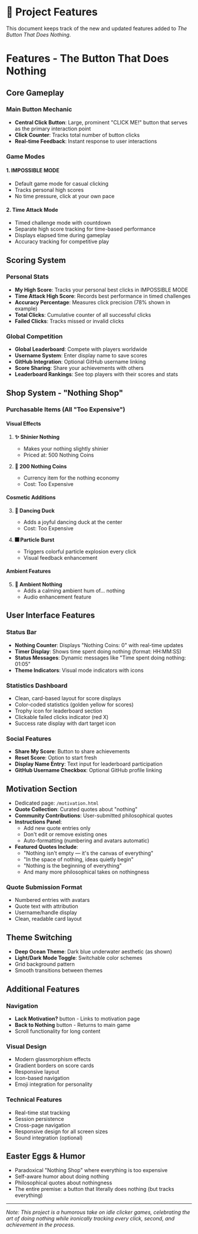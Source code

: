 
# 🧩 Project Features

This document keeps track of the new and updated features added to *The Button That Does Nothing*.

# Features - The Button That Does Nothing

## Core Gameplay

### Main Button Mechanic
- **Central Click Button**: Large, prominent "CLICK ME!" button that serves as the primary interaction point
- **Click Counter**: Tracks total number of button clicks
- **Real-time Feedback**: Instant response to user interactions

### Game Modes

#### 1. IMPOSSIBLE MODE
- Default game mode for casual clicking
- Tracks personal high scores
- No time pressure, click at your own pace

#### 2. Time Attack Mode
- Timed challenge mode with countdown
- Separate high score tracking for time-based performance
- Displays elapsed time during gameplay
- Accuracy tracking for competitive play

## Scoring System

### Personal Stats
- **My High Score**: Tracks your personal best clicks in IMPOSSIBLE MODE
- **Time Attack High Score**: Records best performance in timed challenges
- **Accuracy Percentage**: Measures click precision (78% shown in example)
- **Total Clicks**: Cumulative counter of all successful clicks
- **Failed Clicks**: Tracks missed or invalid clicks

### Global Competition
- **Global Leaderboard**: Compete with players worldwide
- **Username System**: Enter display name to save scores
- **GitHub Integration**: Optional GitHub username linking
- **Score Sharing**: Share your achievements with others
- **Leaderboard Rankings**: See top players with their scores and stats

## Shop System - "Nothing Shop"

### Purchasable Items (All "Too Expensive")

#### Visual Effects
1. **✨ Shinier Nothing**
   - Makes your nothing slightly shinier
   - Priced at: 500 Nothing Coins

2. **🎨 200 Nothing Coins**
   - Currency item for the nothing economy
   - Cost: Too Expensive

#### Cosmetic Additions
3. **🦆 Dancing Duck**
   - Adds a joyful dancing duck at the center
   - Cost: Too Expensive

4. **🎆 Particle Burst**
   - Triggers colorful particle explosion every click
   - Visual feedback enhancement

#### Ambient Features
5. **🎵 Ambient Nothing**
   - Adds a calming ambient hum of... nothing
   - Audio enhancement feature

## User Interface Features

### Status Bar
- **Nothing Counter**: Displays "Nothing Coins: 0" with real-time updates
- **Timer Display**: Shows time spent doing nothing (format: HH:MM:SS)
- **Status Messages**: Dynamic messages like "Time spent doing nothing: 01:05"
- **Theme Indicators**: Visual mode indicators with icons

### Statistics Dashboard
- Clean, card-based layout for score displays
- Color-coded statistics (golden yellow for scores)
- Trophy icon for leaderboard section
- Clickable failed clicks indicator (red X)
- Success rate display with dart target icon

### Social Features
- **Share My Score**: Button to share achievements
- **Reset Score**: Option to start fresh
- **Display Name Entry**: Text input for leaderboard participation
- **GitHub Username Checkbox**: Optional GitHub profile linking

## Motivation Section
- Dedicated page: `/motivation.html`
- **Quote Collection**: Curated quotes about "nothing"
- **Community Contributions**: User-submitted philosophical quotes
- **Instructions Panel**:
  - Add new quote entries only
  - Don't edit or remove existing ones
  - Auto-formatting (numbering and avatars automatic)
- **Featured Quotes Include**:
  - "Nothing isn't empty — it's the canvas of everything"
  - "In the space of nothing, ideas quietly begin"
  - "Nothing is the beginning of everything"
  - And many more philosophical takes on nothingness

### Quote Submission Format
- Numbered entries with avatars
- Quote text with attribution
- Username/handle display
- Clean, readable card layout

## Theme Switching
- **Deep Ocean Theme**: Dark blue underwater aesthetic (as shown)
- **Light/Dark Mode Toggle**: Switchable color schemes
- Grid background pattern
- Smooth transitions between themes

## Additional Features

### Navigation
- **Lack Motivation?** button - Links to motivation page
- **Back to Nothing** button - Returns to main game
- Scroll functionality for long content

### Visual Design
- Modern glassmorphism effects
- Gradient borders on score cards
- Responsive layout
- Icon-based navigation
- Emoji integration for personality

### Technical Features
- Real-time stat tracking
- Session persistence
- Cross-page navigation
- Responsive design for all screen sizes
- Sound integration (optional)

## Easter Eggs & Humor
- Paradoxical "Nothing Shop" where everything is too expensive
- Self-aware humor about doing nothing
- Philosophical quotes about nothingness
- The entire premise: a button that literally does nothing (but tracks everything)

---

*Note: This project is a humorous take on idle clicker games, celebrating the art of doing nothing while ironically tracking every click, second, and achievement in the process.*